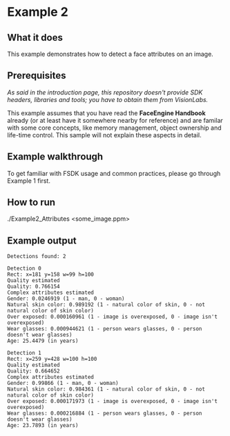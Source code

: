 # Example 2
## What it does
This example demonstrates how to detect a face attributes on an image.

## Prerequisites
*As said in the introduction page, this repository doesn't provide SDK headers, libraries and tools; you have to obtain them from VisionLabs.*

This example assumes that you have read the **FaceEngine Handbook** already (or at least have it somewhere nearby for reference) and are familar with some core concepts, like memory management, object ownership and life-time control. This sample will not explain these aspects in detail.

## Example walkthrough
To get familiar with FSDK usage and common practices, please go through Example 1 first.

## How to run
./Example2_Attributes <some_image.ppm>

## Example output
```shell
Detections found: 2

Detection 0
Rect: x=181 y=158 w=99 h=100
Quality estimated
Quality: 0.766154
Complex attributes estimated
Gender: 0.0246919 (1 - man, 0 - woman)
Natural skin color: 0.989192 (1 - natural color of skin, 0 - not natural color of skin color)
Over exposed: 0.000160961 (1 - image is overexposed, 0 - image isn't overexposed)
Wear glasses: 0.000944621 (1 - person wears glasses, 0 - person doesn't wear glasses)
Age: 25.4479 (in years)

Detection 1
Rect: x=259 y=428 w=100 h=100
Quality estimated
Quality: 0.664652
Complex attributes estimated
Gender: 0.99866 (1 - man, 0 - woman)
Natural skin color: 0.984361 (1 - natural color of skin, 0 - not natural color of skin color)
Over exposed: 0.000171973 (1 - image is overexposed, 0 - image isn't overexposed)
Wear glasses: 0.000216884 (1 - person wears glasses, 0 - person doesn't wear glasses)
Age: 23.7893 (in years)
```

